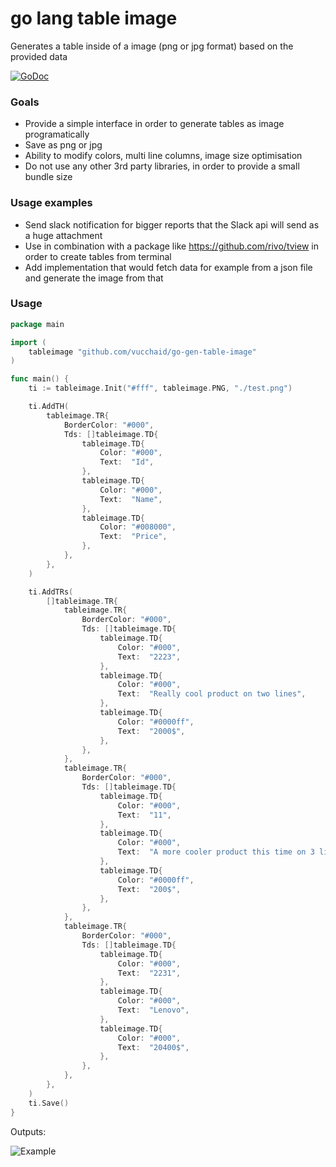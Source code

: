 # go lang table image

Generates a table inside of a image (png or jpg format) based on the provided data

[![GoDoc](https://godoc.org/github.com/techbinator/go-table-image?status.svg)](https://godoc.org/github.com/techbinator/go-table-image)

### Goals

- Provide a simple interface in order to generate tables as image programatically
- Save as png or jpg
- Ability to modify colors, multi line columns, image size optimisation
- Do not use any other 3rd party libraries, in order to provide a small bundle size

### Usage examples

- Send slack notification for bigger reports that the Slack api will send as a huge attachment
- Use in combination with a package like https://github.com/rivo/tview in order to create tables from terminal
- Add implementation that would fetch data for example from a json file and generate the image from that

### Usage

```go
package main

import (
	tableimage "github.com/vucchaid/go-gen-table-image"
)

func main() {
	ti := tableimage.Init("#fff", tableimage.PNG, "./test.png")

	ti.AddTH(
		tableimage.TR{
			BorderColor: "#000",
			Tds: []tableimage.TD{
				tableimage.TD{
					Color: "#000",
					Text:  "Id",
				},
				tableimage.TD{
					Color: "#000",
					Text:  "Name",
				},
				tableimage.TD{
					Color: "#008000",
					Text:  "Price",
				},
			},
		},
	)

	ti.AddTRs(
		[]tableimage.TR{
			tableimage.TR{
				BorderColor: "#000",
				Tds: []tableimage.TD{
					tableimage.TD{
						Color: "#000",
						Text:  "2223",
					},
					tableimage.TD{
						Color: "#000",
						Text:  "Really cool product on two lines",
					},
					tableimage.TD{
						Color: "#0000ff",
						Text:  "2000$",
					},
				},
			},
			tableimage.TR{
				BorderColor: "#000",
				Tds: []tableimage.TD{
					tableimage.TD{
						Color: "#000",
						Text:  "11",
					},
					tableimage.TD{
						Color: "#000",
						Text:  "A more cooler product this time on 3 lines",
					},
					tableimage.TD{
						Color: "#0000ff",
						Text:  "200$",
					},
				},
			},
			tableimage.TR{
				BorderColor: "#000",
				Tds: []tableimage.TD{
					tableimage.TD{
						Color: "#000",
						Text:  "2231",
					},
					tableimage.TD{
						Color: "#000",
						Text:  "Lenovo",
					},
					tableimage.TD{
						Color: "#000",
						Text:  "20400$",
					},
				},
			},
		},
	)
	ti.Save()
}
```

Outputs:

![Example](example/test.png "Example")

